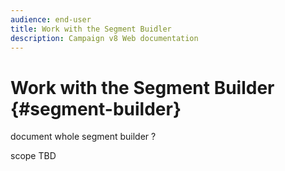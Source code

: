 ```yaml
---
audience: end-user
title: Work with the Segment Buidler
description: Campaign v8 Web documentation
---
```

# Work with the Segment Builder {#segment-builder}

document whole segment builder ?

scope TBD 
